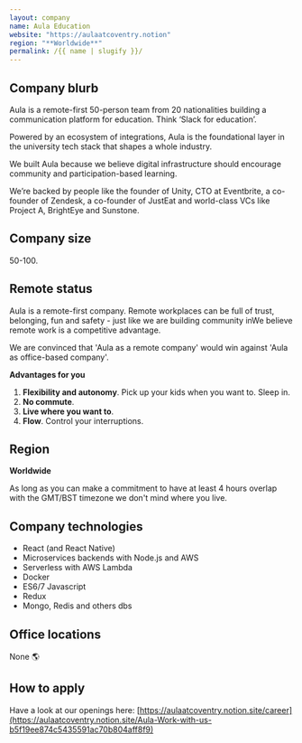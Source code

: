 ```yaml
---
layout: company
name: Aula Education
website: "https://aulaatcoventry.notion"
region: "**Worldwide**"
permalink: /{{ name | slugify }}/
---
```


## Company blurb

Aula is a remote-first 50-person team from 20 nationalities building a communication platform for education. Think ‘Slack for education’.

Powered by an ecosystem of integrations, Aula is the foundational layer in the university tech stack that shapes a whole industry.

We built Aula because we believe digital infrastructure should encourage community and participation-based learning.

We’re backed by people like the founder of Unity, CTO at Eventbrite, a co-founder of Zendesk, a co-founder of JustEat and world-class VCs like Project A, BrightEye and Sunstone.

## Company size

50-100.

## Remote status

Aula is a remote-first company. Remote workplaces can be full of trust, belonging, fun and safety - just like we are building community inWe believe remote work is a competitive advantage.

We are convinced that 'Aula as a remote company' would win against 'Aula as office-based company'.

**Advantages for you**

1. **Flexibility and autonomy**. Pick up your kids when you want to. Sleep in.
2. **No commute**.
3. **Live where you want to**.
4. **Flow**. Control your interruptions.


## Region

**Worldwide**

As long as you can make a commitment to have at least 4 hours overlap with the GMT/BST timezone we don't mind where you live.

## Company technologies

- React (and React Native)
- Microservices backends with Node.js and AWS
- Serverless with AWS Lambda
- Docker
- ES6/7 Javascript
- Redux
- Mongo, Redis and others dbs

## Office locations

None 🌎

## How to apply

Have a look at our openings here: [https://aulaatcoventry.notion.site/career](https://aulaatcoventry.notion.site/Aula-Work-with-us-b5f19ee874c5435591ac70b804aff8f9)
